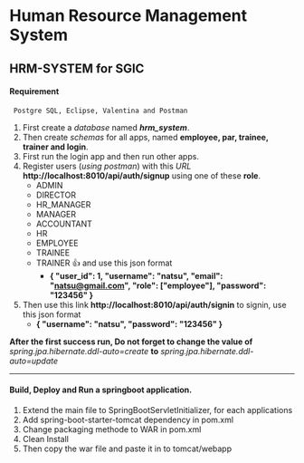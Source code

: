 # Human Resource Management System
## HRM-SYSTEM for SGIC

#### Requirement
     Postgre SQL, Eclipse, Valentina and Postman 

1. First create a _database_ named **_hrm_system_**.
2. Then create _schemas_ for all apps, named **employee, par, trainee, trainer and login**.
3. First run the login app and then run other apps.
4. Register users (_using postman_) with this _URL_ **http://localhost:8010/api/auth/signup** using one of these **role**.
     - ADMIN
     - DIRECTOR
     - HR_MANAGER
     - MANAGER
     - ACCOUNTANT
     - HR
     - EMPLOYEE
     - TRAINEE
     - TRAINER :+1:
     and use this json format
        - **{
            "user_id": 1,
            "username": "natsu",
            "email": "natsu@gmail.com",
            "role": ["employee"],
            "password": "123456"
            }** 
5. Then use this link **http://localhost:8010/api/auth/signin** to signin, use this json format
     - **{
       "username": "natsu",
       "password": "123456"
       }**

**After the first success run, Do not forget to change the value of** _spring.jpa.hibernate.ddl-auto=create_ **to** _spring.jpa.hibernate.ddl-auto=update_

---

#### Build, Deploy and Run a springboot application.

1. Extend the main file to SpringBootServletInitializer, for each applications
2. Add spring-boot-starter-tomcat dependency in pom.xml
3. Change packaging methode to WAR in pom.xml
4. Clean Install
5. Then copy the war file and paste it in to tomcat/webapp
